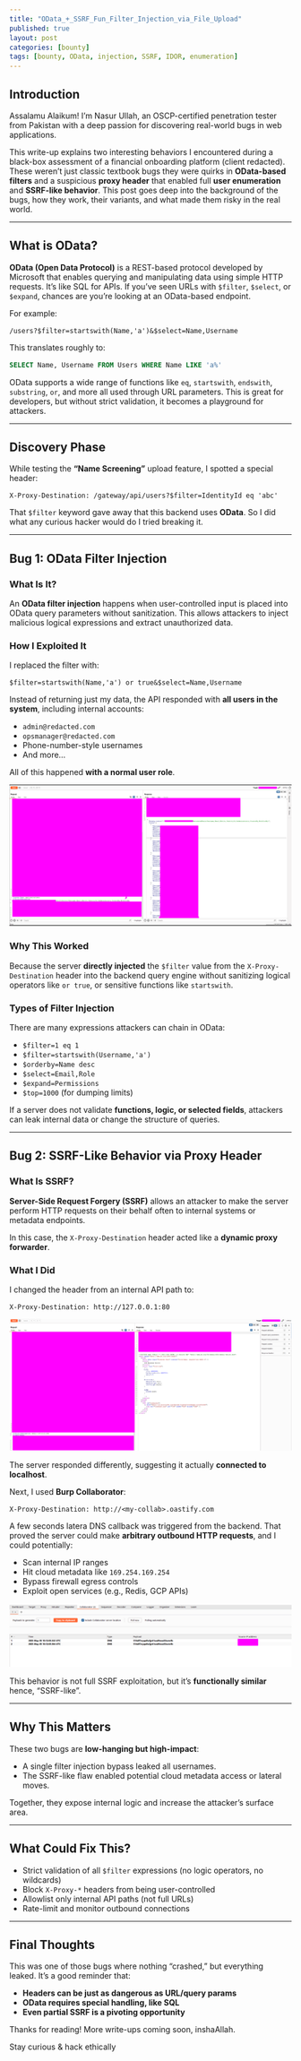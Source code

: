 ```yaml
---
title: "OData_+_SSRF_Fun_Filter_Injection_via_File_Upload"
published: true
layout: post
categories: [bounty]
tags: [bounty, OData, injection, SSRF, IDOR, enumeration]
---
```


## Introduction

Assalamu Alaikum! I’m Nasur Ullah, an OSCP-certified penetration tester from Pakistan with a deep passion for discovering real-world bugs in web applications.

This write-up explains two interesting behaviors I encountered during a black-box assessment of a financial onboarding platform (client redacted). These weren’t just classic textbook bugs  they were quirks in **OData-based filters** and a suspicious **proxy header** that enabled full **user enumeration** and **SSRF-like behavior**. This post goes deep into the background of the bugs, how they work, their variants, and what made them risky in the real world.

---

## What is OData?

**OData (Open Data Protocol)** is a REST-based protocol developed by Microsoft that enables querying and manipulating data using simple HTTP requests. It’s like SQL for APIs. If you’ve seen URLs with `$filter`, `$select`, or `$expand`, chances are you’re looking at an OData-based endpoint.

For example:
```
/users?$filter=startswith(Name,'a')&$select=Name,Username
```

This translates roughly to:

```sql
SELECT Name, Username FROM Users WHERE Name LIKE 'a%'
```

OData supports a wide range of functions like `eq`, `startswith`, `endswith`, `substring`, `or`, and more  all used through URL parameters. This is great for developers, but without strict validation, it becomes a playground for attackers.

---

## Discovery Phase

While testing the **“Name Screening”** upload feature, I spotted a special header:

```
X-Proxy-Destination: /gateway/api/users?$filter=IdentityId eq 'abc'
```

That `$filter` keyword gave away that this backend uses **OData**. So I did what any curious hacker would do  I tried breaking it.

---

## Bug 1: OData Filter Injection

### What Is It?

An **OData filter injection** happens when user-controlled input is placed into OData query parameters without sanitization. This allows attackers to inject malicious logical expressions and extract unauthorized data.

### How I Exploited It

I replaced the filter with:
```
$filter=startswith(Name,'a') or true&$select=Name,Username
```

Instead of returning just my data, the API responded with **all users in the system**, including internal accounts:

- `admin@redacted.com`
- `opsmanager@redacted.com`
- Phone-number-style usernames
- And more…

All of this happened **with a normal user role**.

![User Enumeration](/assets/OData/info.png)

### Why This Worked

Because the server **directly injected** the `$filter` value from the `X-Proxy-Destination` header into the backend query engine  without sanitizing logical operators like `or true`, or sensitive functions like `startswith`.

### Types of Filter Injection

There are many expressions attackers can chain in OData:

- `$filter=1 eq 1`
- `$filter=startswith(Username,'a')`
- `$orderby=Name desc`
- `$select=Email,Role`
- `$expand=Permissions`
- `$top=1000` (for dumping limits)

If a server does not validate **functions, logic, or selected fields**, attackers can leak internal data or change the structure of queries.

---

## Bug 2: SSRF-Like Behavior via Proxy Header

### What Is SSRF?

**Server-Side Request Forgery (SSRF)** allows an attacker to make the server perform HTTP requests on their behalf  often to internal systems or metadata endpoints.

In this case, the `X-Proxy-Destination` header acted like a **dynamic proxy forwarder**.

### What I Did

I changed the header from an internal API path to:

```
X-Proxy-Destination: http://127.0.0.1:80
```

![SSRF Localhost](/assets/OData/localhost.png)

The server responded differently, suggesting it actually **connected to localhost**.

Next, I used **Burp Collaborator**:
```
X-Proxy-Destination: http://<my-collab>.oastify.com
```

A few seconds latera DNS callback was triggered from the backend. That proved the server could make **arbitrary outbound HTTP requests**, and I could potentially:

- Scan internal IP ranges
- Hit cloud metadata like `169.254.169.254`
- Bypass firewall egress controls
- Exploit open services (e.g., Redis, GCP APIs)


![Burp Ping](/assets/OData/burp.png)

This behavior is not full SSRF exploitation, but it’s **functionally similar**  hence, “SSRF-like”.

---

## Why This Matters

These two bugs are **low-hanging but high-impact**:

- A single filter injection bypass leaked all usernames.
- The SSRF-like flaw enabled potential cloud metadata access or lateral moves.

Together, they expose internal logic and increase the attacker’s surface area.

---

## What Could Fix This?

- Strict validation of all `$filter` expressions (no logic operators, no wildcards)
- Block `X-Proxy-*` headers from being user-controlled
- Allowlist only internal API paths (not full URLs)
- Rate-limit and monitor outbound connections

---

## Final Thoughts

This was one of those bugs where nothing “crashed,” but everything leaked. It’s a good reminder that:

- **Headers can be just as dangerous as URL/query params**
- **OData requires special handling, like SQL**
- **Even partial SSRF is a pivoting opportunity**

Thanks for reading! More write-ups coming soon, inshaAllah.

Stay curious & hack ethically

